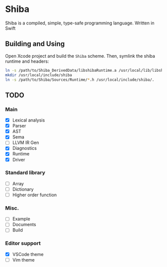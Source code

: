 # Shiba
Shiba is a compiled, simple, type-safe programming language. Written in Swift

## Building and Using
Open Xcode project and build the `Shiba` scheme.
Then, symlink the shiba runtime and headers:

```bash
ln -s /path/to/Shiba_DerivedData/libshibaRuntime.a /usr/local/lib/libshibaRuntime.a
mkdir /usr/local/include/shiba
ln -s /path/to/Shiba/Sources/Runtime/*.h /usr/local/include/shiba/.

```
## TODO

### Main
- [x] Lexical analysis
- [x] Parser
- [x] AST
- [x] Sema
- [ ] LLVM IR Gen
- [x] Diagnostics
- [x] Runtime
- [x] Driver

### Standard library
- [ ] Array
- [ ] Dictionary
- [ ] Higher order function

### Misc.
- [ ] Example
- [ ] Documents
- [ ] Build

### Editor support
- [x] VSCode theme
- [ ] Vim theme
